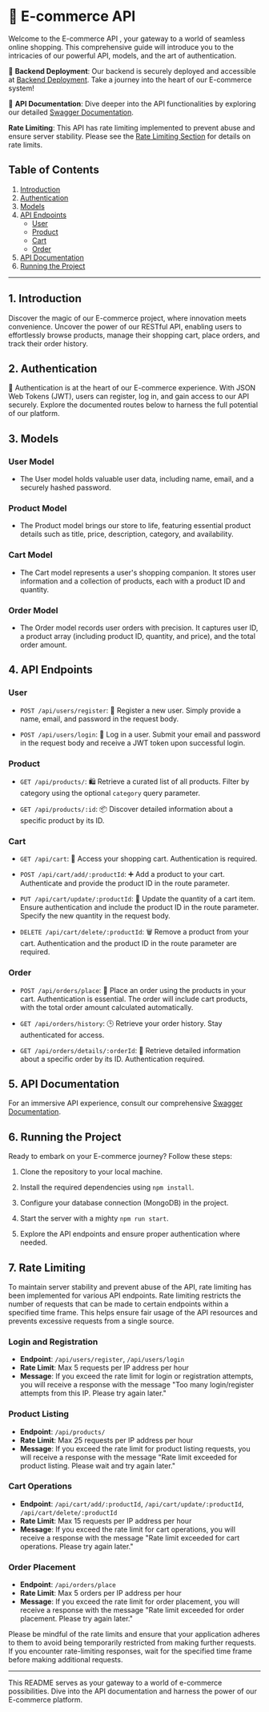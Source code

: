 # 🌟 E-commerce API

Welcome to the E-commerce API , your gateway to a world of seamless online shopping. This comprehensive guide will introduce you to the intricacies of our powerful API, models, and the art of authentication.

🚀 **Backend Deployment**: Our backend is securely deployed and accessible at [Backend Deployment](https://e-commerce-api-with-node-js.onrender.com). Take a journey into the heart of our E-commerce system!

📘 **API Documentation**: Dive deeper into the API functionalities by exploring our detailed [Swagger Documentation](https://e-commerce-api-with-node-js.onrender.com/api-docs/).

**Rate Limiting**: This API has rate limiting implemented to prevent abuse and ensure server stability. Please see the [Rate Limiting Section](#7-rate-limiting) for details on rate limits.

## Table of Contents

1. [Introduction](#1-introduction)
2. [Authentication](#2-authentication)
3. [Models](#3-models)
4. [API Endpoints](#4-api-endpoints)
   - [User](#user-model)
   - [Product](#product-model)
   - [Cart](#cart-model)
   - [Order](#order-model)
5. [API Documentation](#5-api-documentation)
6. [Running the Project](#6-running-the-project)

---

## 1. Introduction

Discover the magic of our E-commerce project, where innovation meets convenience. Uncover the power of our RESTful API, enabling users to effortlessly browse products, manage their shopping cart, place orders, and track their order history.

## 2. Authentication

🔐 Authentication is at the heart of our E-commerce experience. With JSON Web Tokens (JWT), users can register, log in, and gain access to our API securely. Explore the documented routes below to harness the full potential of our platform.

## 3. Models

### User Model

- The User model holds valuable user data, including name, email, and a securely hashed password.

### Product Model

- The Product model brings our store to life, featuring essential product details such as title, price, description, category, and availability.

### Cart Model

- The Cart model represents a user's shopping companion. It stores user information and a collection of products, each with a product ID and quantity.

### Order Model

- The Order model records user orders with precision. It captures user ID, a product array (including product ID, quantity, and price), and the total order amount.

## 4. API Endpoints

### User

- `POST /api/users/register`: 📝 Register a new user. Simply provide a name, email, and password in the request body.

- `POST /api/users/login`: 🚪 Log in a user. Submit your email and password in the request body and receive a JWT token upon successful login.

### Product

- `GET /api/products/`: 🛍️ Retrieve a curated list of all products. Filter by category using the optional `category` query parameter.

- `GET /api/products/:id`: 📦 Discover detailed information about a specific product by its ID.

### Cart

- `GET /api/cart`: 🛒 Access your shopping cart. Authentication is required.

- `POST /api/cart/add/:productId`: ➕ Add a product to your cart. Authenticate and provide the product ID in the route parameter.

- `PUT /api/cart/update/:productId`: 🔄 Update the quantity of a cart item. Ensure authentication and include the product ID in the route parameter. Specify the new quantity in the request body.

- `DELETE /api/cart/delete/:productId`: 🗑️ Remove a product from your cart. Authentication and the product ID in the route parameter are required.

### Order

- `POST /api/orders/place`: 🛒 Place an order using the products in your cart. Authentication is essential. The order will include cart products, with the total order amount calculated automatically.

- `GET /api/orders/history`: 🕒 Retrieve your order history. Stay authenticated for access.

- `GET /api/orders/details/:orderId`: 📜 Retrieve detailed information about a specific order by its ID. Authentication required.

## 5. API Documentation

For an immersive API experience, consult our comprehensive [Swagger Documentation](https://e-commerce-api-with-node-js.onrender.com/api-docs/).

## 6. Running the Project

Ready to embark on your E-commerce journey? Follow these steps:

1. Clone the repository to your local machine.

2. Install the required dependencies using `npm install`.

3. Configure your database connection (MongoDB) in the project.

4. Start the server with a mighty `npm run start`.

5. Explore the API endpoints and ensure proper authentication where needed.

## 7. Rate Limiting

To maintain server stability and prevent abuse of the API, rate limiting has been implemented for various API endpoints. Rate limiting restricts the number of requests that can be made to certain endpoints within a specified time frame. This helps ensure fair usage of the API resources and prevents excessive requests from a single source.

### Login and Registration

- **Endpoint**: `/api/users/register`, `/api/users/login`
- **Rate Limit**: Max 5 requests per IP address per hour
- **Message**: If you exceed the rate limit for login or registration attempts, you will receive a response with the message "Too many login/register attempts from this IP. Please try again later."

### Product Listing

- **Endpoint**: `/api/products/`
- **Rate Limit**: Max 25 requests per IP address per hour
- **Message**: If you exceed the rate limit for product listing requests, you will receive a response with the message "Rate limit exceeded for product listing. Please wait and try again later."

### Cart Operations

- **Endpoint**: `/api/cart/add/:productId`, `/api/cart/update/:productId`, `/api/cart/delete/:productId`
- **Rate Limit**: Max 15 requests per IP address per hour
- **Message**: If you exceed the rate limit for cart operations, you will receive a response with the message "Rate limit exceeded for cart operations. Please try again later."

### Order Placement

- **Endpoint**: `/api/orders/place`
- **Rate Limit**: Max 5 orders per IP address per hour
- **Message**: If you exceed the rate limit for order placement, you will receive a response with the message "Rate limit exceeded for order placement. Please try again later."

Please be mindful of the rate limits and ensure that your application adheres to them to avoid being temporarily restricted from making further requests. If you encounter rate-limiting responses, wait for the specified time frame before making additional requests.

---

This README serves as your gateway to a world of e-commerce possibilities. Dive into the API documentation and harness the power of our E-commerce platform.